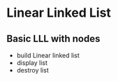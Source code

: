 # Linear Linked List
## Basic LLL with nodes

- build Linear linked list
- display list
- destroy list
